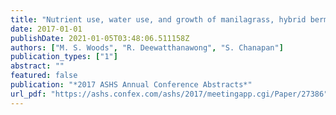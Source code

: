 ```yaml
---
title: "Nutrient use, water use, and growth of manilagrass, hybrid bermudagrass, and seashore paspalum turfgrass in central Thailand"
date: 2017-01-01
publishDate: 2021-01-05T03:48:06.511158Z
authors: ["M. S. Woods", "R. Deewatthanawong", "S. Chanapan"]
publication_types: ["1"]
abstract: ""
featured: false
publication: "*2017 ASHS Annual Conference Abstracts*"
url_pdf: "https://ashs.confex.com/ashs/2017/meetingapp.cgi/Paper/27386"
---
```


